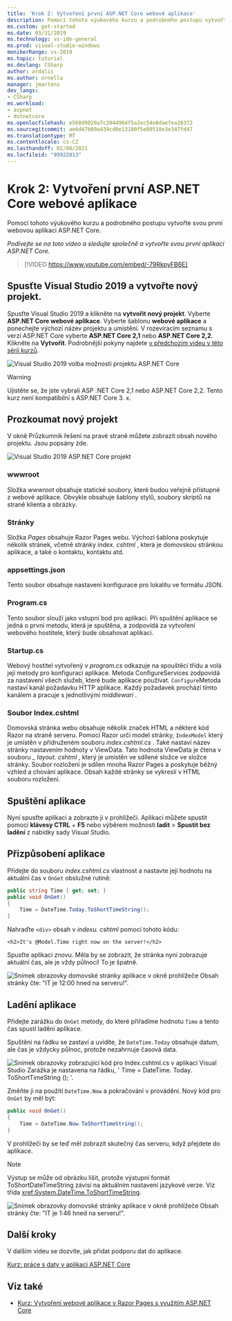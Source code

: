 ```yaml
---
title: 'Krok 2: Vytvoření první ASP.NET Core webové aplikace'
description: Pomocí tohoto výukového kurzu a podrobného postupu vytvořte svou první webovou aplikaci ASP.NET Core.
ms.custom: get-started
ms.date: 03/31/2019
ms.technology: vs-ide-general
ms.prod: visual-studio-windows
monikerRange: vs-2019
ms.topic: tutorial
ms.devlang: CSharp
author: ardalis
ms.author: ornella
manager: jmartens
dev_langs:
- CSharp
ms.workload:
- aspnet
- dotnetcore
ms.openlocfilehash: e560d9028a7c2044964f5a2ec54e8daefea26372
ms.sourcegitcommit: ae6d47b09a439cd0e13180f5e89510e3e347fd47
ms.translationtype: MT
ms.contentlocale: cs-CZ
ms.lasthandoff: 02/08/2021
ms.locfileid: "99922813"
---
```

# <a name="step-2-create-your-first-aspnet-core-web-app"></a>Krok 2: Vytvoření první ASP.NET Core webové aplikace

Pomocí tohoto výukového kurzu a podrobného postupu vytvořte svou první webovou aplikaci ASP.NET Core.

_Podívejte se na toto video a sledujte společně a vytvořte svou první aplikaci ASP.NET Core._

> [!VIDEO https://www.youtube.com/embed/-79RkpyFB6E]

## <a name="start-visual-studio-2019-and-create-a-new-project"></a>Spusťte Visual Studio 2019 a vytvořte nový projekt.

Spusťte Visual Studio 2019 a klikněte na **vytvořit nový projekt**. Vyberte **ASP.NET Core webové aplikace**. Vyberte šablonu **webové aplikace** a ponechejte výchozí název projektu a umístění. V rozevíracím seznamu s verzí ASP.NET Core vyberte **ASP.NET Core 2,1** nebo **ASP.NET Core 2,2**. Klikněte na **Vytvořit**. Podrobnější pokyny najdete [v předchozím videu v této sérii kurzů](tutorial-aspnet-core-ef-step-01.md).

![Visual Studio 2019 volba možností projektu ASP.NET Core](media/vs-2019/vs2019-choose-aspnetcore-project.png)

> [!WARNING]
> Ujistěte se, že jste vybrali ASP .NET Core 2,1 nebo ASP.NET Core 2,2. Tento kurz není kompatibilní s ASP.NET Core 3. x.

## <a name="explore-the-new-project"></a>Prozkoumat nový projekt

V okně Průzkumník řešení na pravé straně můžete zobrazit obsah nového projektu. Jsou popsány zde.

![Visual Studio 2019 ASP.NET Core projekt](media/vs-2019/vs2019-solution-explorer.png)

### <a name="wwwroot"></a>wwwroot

Složka *wwwroot* obsahuje statické soubory, které budou veřejně přístupné z webové aplikace. Obvykle obsahuje šablony stylů, soubory skriptů na straně klienta a obrázky.

### <a name="pages"></a>Stránky

Složka *Pages* obsahuje Razor Pages webu. Výchozí šablona poskytuje několik stránek, včetně stránky *index. cshtml* , která je domovskou stránkou aplikace, a také o kontaktu, kontaktu atd.

### <a name="appsettingsjson"></a>appsettings.json

Tento soubor obsahuje nastavení konfigurace pro lokalitu ve formátu JSON.

### <a name="programcs"></a>Program.cs

Tento soubor slouží jako vstupní bod pro aplikaci. Při spuštění aplikace se jedná o první metodu, která je spuštěna, a zodpovídá za vytvoření webového hostitele, který bude obsahovat aplikaci.

### <a name="startupcs"></a>Startup.cs

Webový hostitel vytvořený v *program.cs* odkazuje na spouštěcí třídu a volá její metody pro konfiguraci aplikace. Metoda ConfigureServices zodpovídá za nastavení všech služeb, které bude aplikace používat. `Configure`Metoda nastaví kanál požadavku HTTP aplikace. Každý požadavek prochází tímto kanálem a pracuje s jednotlivými *middlewari* .

### <a name="indexcshtml"></a>Soubor Index.cshtml

Domovská stránka webu obsahuje několik značek HTML a některé kód Razor na straně serveru. Pomocí Razor určí model stránky, `IndexModel` který je umístěn v přidruženém souboru *index.cshtml.cs* . Také nastaví název stránky nastavením hodnoty v ViewData. Tato hodnota ViewData je čtena v souboru *\_ layout. cshtml* , který je umístěn ve sdílené složce ve složce stránky. Soubor rozložení je sdílen mnoha Razor Pages a poskytuje běžný vzhled a chování aplikace. Obsah každé stránky se vykreslí v HTML souboru rozložení.

## <a name="run-the-application"></a>Spuštění aplikace

Nyní spusťte aplikaci a zobrazte ji v prohlížeči. Aplikaci můžete spustit pomocí **klávesy CTRL** + **F5** nebo výběrem možnosti **ladit**  >  **Spustit bez ladění** z nabídky sady Visual Studio.

## <a name="customize-the-application"></a>Přizpůsobení aplikace

Přidejte do souboru *index.cshtml.cs* vlastnost a nastavte její hodnotu na aktuální čas v `OnGet` obslužné rutině:

```csharp
public string Time { get; set; }
public void OnGet()
{
    Time = DateTime.Today.ToShortTimeString();
}
```

Nahraďte `<div>` obsah v *indexu. cshtml* pomocí tohoto kódu:

```cshtml
<h2>It's @Model.Time right now on the server!</h2>
```

Spusťte aplikaci znovu. Měla by se zobrazit, že stránka nyní zobrazuje aktuální čas, ale je vždy půlnocí! To je špatně.

![Snímek obrazovky domovské stránky aplikace v okně prohlížeče Obsah stránky čte: "IT je 12:00 hned na serveru!".](media/vs-2019/vs2019-app-in-browser.png)

## <a name="debug-the-application"></a>Ladění aplikace

Přidejte zarážku do `OnGet` metody, do které přiřadíme hodnotu `Time` a tento čas spustí ladění aplikace.

Spuštění na řádku se zastaví a uvidíte, že `DateTime.Today` obsahuje datum, ale čas je vždycky půlnoc, protože nezahrnuje časová data.

![Snímek obrazovky zobrazující kód pro Index.cshtml.cs v aplikaci Visual Studio Zarážka je nastavena na řádku, ' Time = DateTime. Today. ToShortTimeString (); '.](media/vs-2019/vs2019-breakpoint.png)

Změňte ji na použití `DateTime.Now` a pokračování v provádění. Nový kód pro `OnGet` by měl být:

```csharp
public void OnGet()
{
    Time = DateTime.Now.ToShortTimeString();
}
```

V prohlížeči by se teď měl zobrazit skutečný čas serveru, když přejdete do aplikace.

> [!NOTE]
> Výstup se může od obrázku lišit, protože výstupní formát ToShortDateTimeString závisí na aktuálním nastavení jazykové verze. Viz třída <xref:System.DateTime.ToShortTimeString>.

![Snímek obrazovky domovské stránky aplikace v okně prohlížeče Obsah stránky čte: "IT je 1:46 hned na serveru!".](media/vs-2019/vs2019-app-fixed-in-browser.png)

## <a name="next-steps"></a>Další kroky

V dalším videu se dozvíte, jak přidat podporu dat do aplikace.

[Kurz: práce s daty v aplikaci ASP.NET Core](tutorial-aspnet-core-ef-step-03.md)

## <a name="see-also"></a>Viz také

- [Kurz: Vytvoření webové aplikace v Razor Pages s využitím ASP.NET Core](/aspnet/core/tutorials/razor-pages/?view=aspnetcore-2.1&preserve-view=true)
